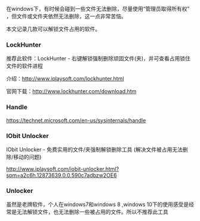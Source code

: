 在windows下，有时候会碰到一些文件无法删除，尽量使用“管理员取得所有权” ，但文件或文件夹依然无法删除，这一点非常苦恼。

本文记录几款可以解锁文件占用的软件。

### LockHunter
推荐此软件：LockHunter - 右键解锁强制删除顽固文件(夹)，并可查看占用锁住文件的软件进程

介绍：http://www.iplaysoft.com/lockhunter.html

官网下载：http://www.lockhunter.com/download.htm

### Handle

https://technet.microsoft.com/en-us/sysinternals/handle

### IObit Unlocker

IObit Unlocker - 免费实用的文件/夹强制解锁删除工具 (解决文件被占用无法删除/移动的问题)

http://www.iplaysoft.com/iobit-unlocker.html?spm=a2c6h.12873639.0.0.590c7adbzw2OE6

### Unlocker

虽然是老牌软件，个人在windows7和windows 8 ,windows 10下的使用感受是经常是无法解锁文件，也无法删除一些被占用的文件。所以不推荐此工具